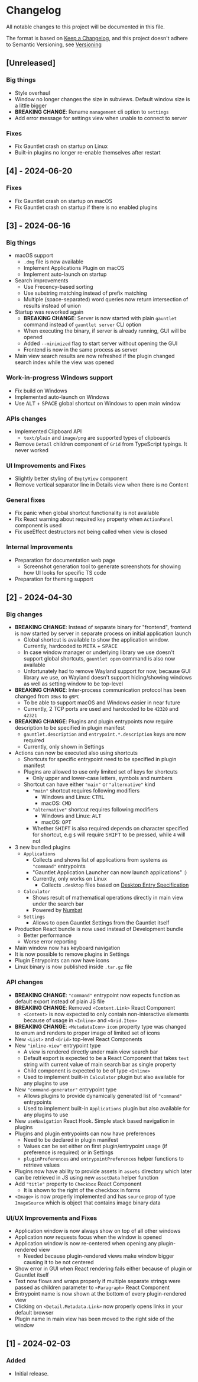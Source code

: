 # Changelog

All notable changes to this project will be documented in this file.

The format is based on [Keep a Changelog](https://keepachangelog.com/en/1.0.0/),
and this project doesn't adhere to Semantic Versioning, see [Versioning](./README.md#versioning)

## [Unreleased]

### Big things
- Style overhaul
- Window no longer changes the size in subviews. Default window size is a little bigger
- **BREAKING CHANGE**: Rename `management` cli option to `settings`
- Add error message for settings view when unable to connect to server

### Fixes
- Fix Gauntlet crash on startup on Linux
- Built-in plugins no longer re-enable themselves after restart

## [4] - 2024-06-20

### Fixes
- Fix Gauntlet crash on startup on macOS 
- Fix Gauntlet crash on startup if there is no enabled plugins

## [3] - 2024-06-16

### Big things
- macOS support
  - `.dmg` file is now available
  - Implement Applications Plugin on macOS
  - Implement auto-launch on startup
- Search improvements
  - Use Frecency-based sorting
  - Use substring matching instead of prefix matching
  - Multiple (space-separated) word queries now return intersection of results instead of union
- Startup was reworked again
  - **BREAKING CHANGE**: Server is now started with plain `gauntlet` command instead of `gauntlet server` CLI option
  - When executing the binary, if server is already running, GUI will be opened
  - Added `--minimized` flag to start server without opening the GUI
  - Frontend is now in the same process as server
- Main view search results are now refreshed if the plugin changed search index while the view was opened

### Work-in-progress Windows support
- Fix build on Windows
- Implemented auto-launch on Windows
- Use <kbd>ALT</kbd> + <kbd>SPACE</kbd> global shortcut on Windows to open main window

### APIs changes
- Implemented Clipboard API
  - `text/plain` and `image/png` are supported types of clipboards
- Remove `Detail` children component of `Grid` from TypeScript typings. It never worked

### UI Improvements and Fixes
- Slightly better styling of `EmptyView` component
- Remove vertical separator line in Details view when there is no Content

### General fixes
- Fix panic when global shortcut functionality is not available
- Fix React warning about required `key` property when `ActionPanel` component is used
- Fix useEffect destructors not being called when view is closed

### Internal Improvements
- Preparation for documentation web page
  - Screenshot generation tool to generate screenshots for showing how UI looks for specific TS code
- Preparation for theming support

## [2] - 2024-04-30

### Big changes

- **BREAKING CHANGE**: Instead of separate binary for "frontend", frontend is now started by server in separate process on initial application launch
  - Global shortcut is available to show the application window. Currently, hardcoded to <kbd>META</kbd> + <kbd>SPACE</kbd>
  - In case window manager or underlying library we use doesn't support global shortcuts, `gauntlet open` command is also now available 
  - Unfortunately had to remove Wayland support for now, because GUI library we use, on Wayland doesn't support hiding/showing windows as well as setting window to be top-level
- **BREAKING CHANGE**: Inter-process communication protocol has been changed from `DBus` to `gRPC`
  - To be able to support macOS and Windows easier in near future
  - Currently, 2 TCP ports are used and hardcoded to be `42320` and `42321`
- **BREAKING CHANGE**: Plugins and plugin entrypoints now require description to be specified in plugin manifest
  - `gauntlet.description` and `entrypoint.*.description` keys are now required
  - Currently, only shown in Settings
- Actions can now be executed also using shortcuts
  - Shortcuts for specific entrypoint need to be specified in plugin manifest
  - Plugins are allowed to use only limited set of keys for shortcuts
    - Only upper and lower-case letters, symbols and numbers
  - Shortcut can have either `"main"` or `"alternative"` kind
    - `"main"` shortcut requires following modifiers
      - Windows and Linux: <kbd>CTRL</kbd>
      - macOS: <kbd>CMD</kbd>
    - `"alternative"` shortcut requires following modifiers
      - Windows and Linux: <kbd>ALT</kbd>
      - macOS: <kbd>OPT</kbd>
    - Whether <kbd>SHIFT</kbd> is also required depends on character specified for shortcut, e.g `$` will require <kbd>SHIFT</kbd> to be pressed, while `4` will not  
- 3 new bundled plugins
  - `Applications`
    - Collects and shows list of applications from systems as `"command"` entrypoints
    - "Gauntlet Application Launcher can now launch applications" :) 
    - Currently, only works on Linux
      - Collects `.desktop` files based on [Desktop Entry Specification](https://specifications.freedesktop.org/desktop-entry-spec/desktop-entry-spec-latest.html)
  - `Calculator`
    - Shows result of mathematical operations directly in main view under the search bar
    - Powered by [Numbat](https://github.com/sharkdp/numbat)
  - `Settings`
    - Allows to open Gauntlet Settings from the Gauntlet itself 
- Production React bundle is now used instead of Development bundle
  - Better performance
  - Worse error reporting
- Main window now has keyboard navigation
- It is now possible to remove plugins in Settings
- Plugin Entrypoints can now have icons
- Linux binary is now published inside `.tar.gz` file 

### API changes
- **BREAKING CHANGE**: `"command"` entrypoint now expects function as default export instead of plain JS file
- **BREAKING CHANGE**: Removed `<Content.Link>` React Component
  - `<Content>` is now expected to only contain non-interactive elements because of usage in `<Inline>` and `<Grid.Item>`
- **BREAKING CHANGE**: `<MetadataIcon>` `icon` property type was changed to enum and renders to proper image of limited set of icons
- New `<List>` and `<Grid>` top-level React Components
- New `"inline-view"` entrypoint type
  - A view is rendered directly under main view search bar
  - Default export is expected to be a React Component that takes `text` string with current value of main search bar as single property
  - Child component is expected to be of type `<Inline>`
  - Used to implement built-in `Calculator` plugin but also available for any plugins to use
- New `"command-generator"` entrypoint type
  - Allows plugins to provide dynamically generated list of `"command"` entrypoints 
  - Used to implement built-in `Applications` plugin but also available for any plugins to use
- New `useNavigation` React Hook. Simple stack based navigation in plugins
- Plugins and plugin entrypoints can now have preferences
  - Need to be declared in plugin manifest
  - Values can be set either on first plugin/entrypoint usage (if preference is required) or in Settings
  - `pluginPreferences` and `entrypointPreferences` helper functions to retrieve values
- Plugins now have ability to provide assets in `assets` directory which later can be retrieved in JS using new `assetData` helper function
- Add `"title"` property to `Checkbox` React Component
  - It is shown to the right of the checkbox in forms
- `<Image>` is now properly implemented and has `source` prop of type `ImageSource` which is object that contains image binary data 

### UI/UX Improvements and Fixes
- Application window is now always show on top of all other windows
- Application now requests focus when the window is opened
- Application window is now re-centered when opening any plugin-rendered view 
  - Needed because plugin-rendered views make window bigger causing it to be not centered
- Show error in GUI when React rendering fails either because of plugin or Gauntlet itself
- Text now flows and wraps properly if multiple separate strings were passed as children parameter to `<Paragraph>` React Component 
- Entrypoint name is now shown at the bottom of every plugin-rendered view
- Clicking on `<Detail.Metadata.Link>` now properly opens links in your default browser 
- Plugin name in main view has been moved to the right side of the window

## [1] - 2024-02-03

### Added

- Initial release.